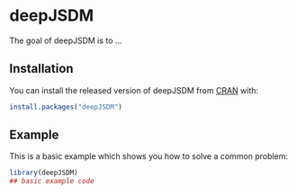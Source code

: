
# deepJSDM

<!-- badges: start -->
<!-- badges: end -->

The goal of deepJSDM is to ...

## Installation

You can install the released version of deepJSDM from [CRAN](https://CRAN.R-project.org) with:

``` r
install.packages("deepJSDM")
```

## Example

This is a basic example which shows you how to solve a common problem:

``` r
library(deepJSDM)
## basic example code
```

